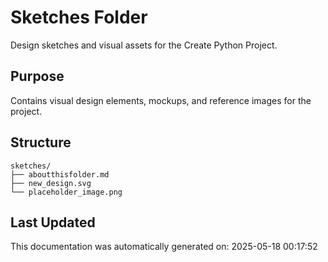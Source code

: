 <!-- filepath: /home/michaelnewham/bin/python_projects/create_python_project/sketches/aboutthisfolder.md -->
# Sketches Folder

Design sketches and visual assets for the Create Python Project.

## Purpose

Contains visual design elements, mockups, and reference images for the project.

## Structure

```
sketches/
├── aboutthisfolder.md
├── new_design.svg
└── placeholder_image.png
```

## Last Updated

This documentation was automatically generated on: 2025-05-18 00:17:52
